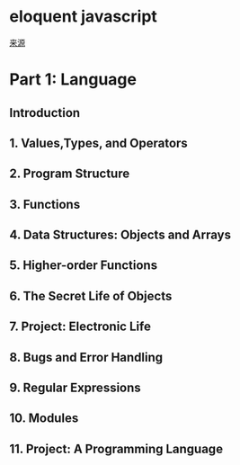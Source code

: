 # eloquent javascript 
[来源](http://eloquentjavascript.net/)

# Part 1: Language

## Introduction

## 1. Values,Types, and Operators
## 2. Program Structure
## 3. Functions
## 4. Data Structures: Objects and Arrays
## 5. Higher-order Functions
## 6. The Secret Life of Objects
## 7. Project: Electronic Life
## 8. Bugs and Error Handling
## 9. Regular Expressions
## 10. Modules
## 11. Project: A Programming Language